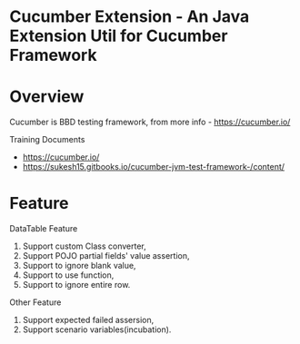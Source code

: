 # Cucumber Extension - An Java Extension Util for Cucumber Framework


# Overview
Cucumber is BBD testing framework, from more info - https://cucumber.io/

Training Documents
* https://cucumber.io/
* https://sukesh15.gitbooks.io/cucumber-jvm-test-framework-/content/

# Feature

DataTable Feature
  1. Support custom Class converter,
  1. Support POJO partial fields' value assertion,
  1. Support to ignore blank value,
  1. Support to use function,
  1. Support to ignore entire row.

Other Feature
  1. Support expected failed assersion,
  1. Support scenario variables(incubation).

